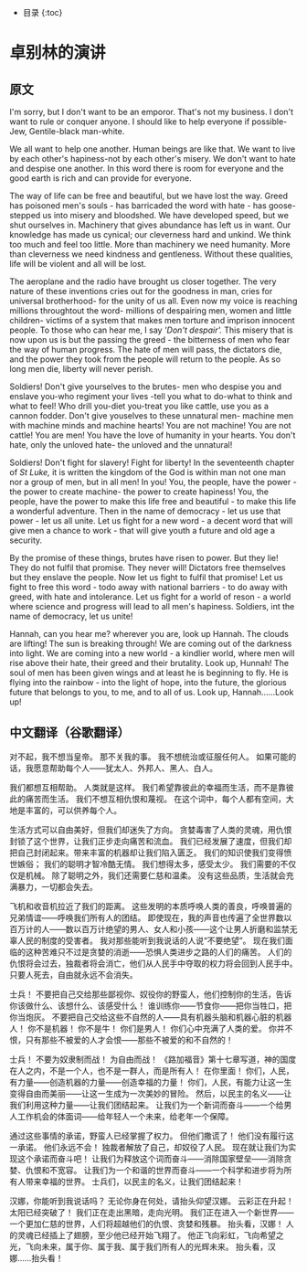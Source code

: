 * 目录
{:toc}
# 卓别林的演讲

## 原文

I'm sorry, but I don't want to be an emporor. That's not my business. I don't want to rule or conquer anyone. I should like to help everyone if possible-Jew, Gentile-black man-white.

We all want to help one another. Human beings are like that. We want to live by each other's hapiness-not by each other's misery. We don't want to hate and despise one another. In this word there is room for everyone and the good earth is rich and can provide for everyone.

The way of life can be free and beautiful, but we have lost the way. Greed has poisoned men's souls - has barricaded the word with hate - has goose-stepped us into misery and bloodshed. We have developed speed, but we shut ourselves in. Machinery that gives abundance has left us in want. Our knowledge has made us cynical; our cleverness hard and unkind. We think too much and feel too little. More than machinery we need humanity. More than cleverness we need kindness and gentleness. Without these qualities, life will be violent and all will be lost.

The aeroplane and the radio have brought us closer together. The very nature of these inventions cries out for the goodness in man, cries for universal brotherhood- for the unity of us all. Even now my voice is reaching millions throughtout the word- millions of despairing men, women and little children- victims of a system that makes men torture and imprison innocent people. To those who can hear me, I say *'Don't despair'.* This misery that is now upon us is but the passing the greed - the bitterness of men who fear the way of human progress. The hate of men will pass, the dictators die, and the power they took from the people will return to the people. As so long men die, liberty will never perish.

Soldiers! Don't give yourselves to the brutes- men who despise you and enslave you-who regiment your lives -tell you what to do-what to think and what to feel! Who drill you-diet you-treat you like cattle, use you as a cannon fodder. Don't give youselves to these unnatural men- machine men with machine minds and machine hearts! You are not machine! You are not cattle! You are men! You have the love of humanity in your hearts. You don't hate, only the unloved hate- the unloved and the unnatural!

Soldiers! Don't fight for slavery! Fight for liberty! In the seventeenth chapter of *St Luke,* it is written the kingdom of the God is within man not one man nor a group of men, but in all men! In you! You, the people, have the power - the power to create machine- the power to create hapiness! You, the people, have the power to make this life free and beautiful - to make this life a wonderful adventure. Then in the name of democracy - let us use that power - let us all unite. Let us fight for a new word - a decent word that will give men a chance to work - that will give youth a future and old age a security.

By the promise of these things, brutes have risen to power. But they lie! They do not fulfil that promise. They never will! Dictators free themselves but they enslave the people. Now let us fight to fulfil that promise! Let us fight to free this word - todo away with national barriers - to do away with greed, with hate and intolerance. Let us fight for a world of reson - a world where science and progress will lead to all men's hapiness. Soldiers, int the name of democracy, let us unite!

Hannah, can you hear me? wherever you are, look up Hannah. The clouds are lifting! The sun is breaking through! We are coming out of the darkness into light. We are coming into a new world - a kindlier world, where men will rise above their hate, their greed and their brutality. Look up, Hunnah! The soul of men has been given wings and at least he is beginning to fly. He is flying into the rainbow - into the light of hope, into the future, the glorious future that belongs to you, to me, and to all of us. Look up, Hannah......Look up!

## 中文翻译（谷歌翻译）

对不起，我不想当皇帝。 那不关我的事。 我不想统治或征服任何人。 如果可能的话，我愿意帮助每个人——犹太人、外邦人、黑人、白人。

我们都想互相帮助。 人类就是这样。 我们希望靠彼此的幸福而生活，而不是靠彼此的痛苦而生活。 我们不想互相仇恨和蔑视。 在这个词中，每个人都有空间，大地是丰富的，可以供养每个人。

生活方式可以自由美好，但我们却迷失了方向。 贪婪毒害了人类的灵魂，用仇恨封锁了这个世界，让我们正步走向痛苦和流血。 我们已经发展了速度，但我们却把自己封闭起来。带来丰富的机器却让我们陷入匮乏。 我们的知识使我们变得愤世嫉俗； 我们的聪明才智冷酷无情。 我们想得太多，感受太少。 我们需要的不仅仅是机械。 除了聪明之外，我们还需要仁慈和温柔。 没有这些品质，生活就会充满暴力，一切都会失去。

飞机和收音机拉近了我们的距离。 这些发明的本质呼唤人类的善良，呼唤普遍的兄弟情谊——呼唤我们所有人的团结。 即使现在，我的声音也传遍了全世界数以百万计的人——数以百万计绝望的男人、女人和小孩——这个让男人折磨和监禁无辜人民的制度的受害者。 我对那些能听到我说话的人说“不要绝望”。 现在我们面临的这种苦难只不过是贪婪的消逝——恐惧人类进步之路的人们的痛苦。 人们的仇恨将会过去，独裁者将会消亡，他们从人民手中夺取的权力将会回到人民手中。 只要人死去，自由就永远不会消失。

士兵！ 不要把自己交给那些鄙视你、奴役你的野蛮人，他们控制你的生活，告诉你该做什么、该想什么、该感受什么！ 谁训练你——节食你——把你当牲口，把你当炮灰。 不要把自己交给这些不自然的人——具有机器头脑和机器心脏的机器人！ 你不是机器！ 你不是牛！ 你们是男人！ 你们心中充满了人类的爱。 你并不恨，只有那些不被爱的人才会恨——那些不被爱的和不自然的！

士兵！ 不要为奴隶制而战！ 为自由而战！ 《路加福音》第十七章写道，神的国度在人之内，不是一个人，也不是一群人，而是所有人！ 在你里面！ 你们，人民，有力量——创造机器的力量——创造幸福的力量！ 你们，人民，有能力让这一生变得自由而美丽——让这一生成为一次美妙的冒险。 然后，以民主的名义——让我们利用这种力量——让我们团结起来。 让我们为一个新词而奋斗——一个给男人工作机会的体面词——给年轻人一个未来，给老年一个保障。

通过这些事情的承诺，野蛮人已经掌握了权力。 但他们撒谎了！ 他们没有履行这一承诺。 他们永远不会！ 独裁者解放了自己，却奴役了人民。 现在就让我们为实现这个承诺而奋斗吧！ 让我们为释放这个词而奋斗——消除国家壁垒——消除贪婪、仇恨和不宽容。 让我们为一个和谐的世界而奋斗——一个科学和进步将为所有人带来幸福的世界。 士兵们，以民主的名义，让我们团结起来！

汉娜，你能听到我说话吗？ 无论你身在何处，请抬头仰望汉娜。 云彩正在升起！ 太阳已经突破了！ 我们正在走出黑暗，走向光明。 我们正在进入一个新世界——一个更加仁慈的世界，人们将超越他们的仇恨、贪婪和残暴。 抬头看，汉娜！ 人的灵魂已经插上了翅膀，至少他已经开始飞翔了。 他正飞向彩虹，飞向希望之光，飞向未来，属于你、属于我、属于我们所有人的光辉未来。 抬头看，汉娜……抬头看！

